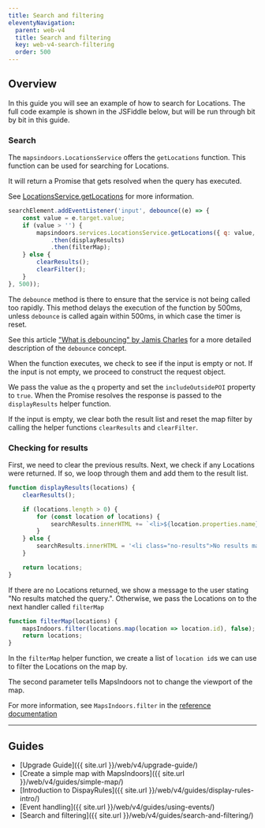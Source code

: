 ```yaml
---
title: Search and filtering
eleventyNavigation:
  parent: web-v4
  title: Search and filtering
  key: web-v4-search-filtering
  order: 500
---
```


## Overview

In this guide you will see an example of how to search for Locations. The full code example is shown in the JSFiddle below, but will be run through bit by bit in this guide.

<script async src="https://jsfiddle.net/mapspeople/91xhwd65/embed/html,result/"></script>

### Search

The `mapsindoors.LocationsService` offers the `getLocations` function. This function can be used for searching for Locations.

It will return a Promise that gets resolved when the query has executed.

See [LocationsService.getLocations](https://app.mapsindoors.com/mapsindoors/js/sdk/latest/docs/LocationsService.html#getLocations) for more information.

```javascript
searchElement.addEventListener('input', debounce((e) => {
    const value = e.target.value;
    if (value > '') {
        mapsindoors.services.LocationsService.getLocations({ q: value, includeOutsidePOI: true })
            .then(displayResults)
            .then(filterMap);
    } else {
        clearResults();
        clearFilter();
    }
}, 500));
```

The `debounce` method is there to ensure that the service is not being called too rapidly. This method delays the execution of the function by 500ms, unless `debounce` is called again within 500ms, in which case the timer is reset.

See this article ["What is debouncing" by Jamis Charles](https://medium.com/@jamischarles/what-is-debouncing-2505c0648ff1) for a more detailed description of the `debounce` concept.

When the function executes, we check to see if the input is empty or not. If the input is not empty, we proceed to construct the request object.

We pass the value as the `q` property and set the `includeOutsidePOI` property to `true`. When the Promise resolves the response is passed to the `displayResults` helper function.

If the input is empty, we clear both the result list and reset the map filter by calling the helper functions `clearResults` and `clearFilter`.

### Checking for results

First, we need to clear the previous results. Next, we check if any Locations were returned. If so, we loop through them and add them to the result list.

```javascript
function displayResults(locations) {
    clearResults();

    if (locations.length > 0) {
        for (const location of locations) {
            searchResults.innerHTML += `<li>${location.properties.name}</li>`;
        }
    } else {
        searchResults.innerHTML = '<li class="no-results">No results matched the query.</li>';
    }

    return locations;
}
```

If there are no Locations returned, we show a message to the user stating "No results matched the query.". Otherwise, we pass the Locations on to the next handler called `filterMap`

```javascript
function filterMap(locations) {
    mapsIndoors.filter(locations.map(location => location.id), false);
    return locations;
}
```

In the `filterMap` helper function, we create a list of `location id`s we can use to filter the Locations on the map by.

The second parameter tells MapsIndoors not to change the viewport of the map.

For more information, see `MapsIndoors.filter` in the [reference documentation](https://app.mapsindoors.com/mapsindoors/js/sdk/latest/docs/MapsIndoors.html#filter)

---

## Guides

* [Upgrade Guide]({{ site.url }}/web/v4/upgrade-guide/)
* [Create a simple map with MapsIndoors]({{ site.url }}/web/v4/guides/simple-map/)
* [Introduction to DispayRules]({{ site.url }}/web/v4/guides/display-rules-intro/)
* [Event handling]({{ site.url }}/web/v4/guides/using-events/)
* [Search and filtering]({{ site.url }}/web/v4/guides/search-and-filtering/)
